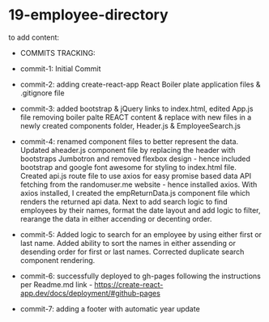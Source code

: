 # 19-employee-directory

to add content:



* COMMITS TRACKING:
* commit-1: Initial Commit
* commit-2: adding create-react-app React Boiler plate application files & .gitignore file
* commit-3: added bootstrap & jQuery links to index.html, edited App.js file removing boiler palte REACT content & replace with new files in a newly created components folder, Header.js & EmployeeSearch.js

* commit-4: renamed component files to better represent the data.  Updated aheader.js component file by replacing the header with bootstraps Jumbotron and removed flexbox design - hence included bootstrap and google font awesome for styling to index.html file. Created api.js route file to use axios for easy promise based data API fetching from the randomuser.me website - hence installed axios.  With axios installed, I created the empReturnData.js component file which renders the returned api data.  Next to add search logic to find employees by their names, format the date layout and add logic to filter, rearange the data in either accending or decenting order.

* commit-5: Added logic to search for an employee by using either first or last name. Added ability to sort the names in either assending or desending order for first or last names.  Corrected duplicate search component rendering.

* commit-6: successfully deployed to gh-pages following the instructions per Readme.md link - https://create-react-app.dev/docs/deployment/#github-pages

* commit-7: adding a footer with automatic year update


